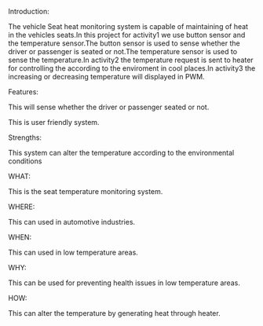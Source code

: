 
Introduction:
  
The vehicle Seat heat monitoring system is capable of maintaining of heat in the vehicles seats.In this project for activity1 we use button sensor and the temperature sensor.The button sensor is used to sense whether the driver or passenger is seated or not.The temperature sensor is used to sense the temperature.In activity2 the temperature request is sent to heater for controlling the according to the enviroment in cool places.In activity3 the increasing or decreasing temperature will displayed in PWM.

Features:

This will sense whether the driver or passenger seated or not.

This is user friendly system.

Strengths:

This system can alter the temperature according to the environmental conditions

WHAT:

This is the seat temperature monitoring system.

WHERE:

This can used in automotive industries.

WHEN:
 
This can used in low temperature areas.

WHY:

This can be used for preventing health issues in low temperature areas.

HOW:

This can alter the temperature by generating heat through heater.


